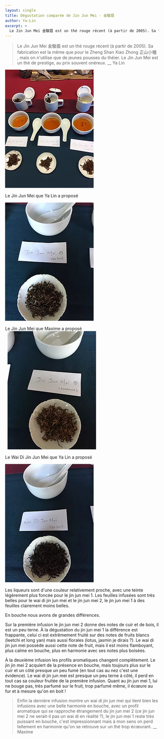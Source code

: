 ```yaml
---
layout: single
title: Dégustation comparée de Jin Jun Mei - 金駿眉
author: Ya-Lin
excerpt: >
  Le Jin Jun Mei 金駿眉 est un thé rouge récent (à partir de 2005). Sa fabrication est la même que pour le Zheng Shan Xiao Zhong 正山小種 , mais on n'utilise que de jeunes pousses du théier. Le Jin Jun Mei est un thé de prestige, au prix souvent onéreux.
---
```


 > Le Jin Jun Mei 金駿眉 est un thé rouge récent (à partir de 2005). Sa fabrication est la même que pour le Zheng Shan Xiao Zhong 正山小種 , mais on n'utilise que de jeunes pousses du théier. Le Jin Jun Mei est un thé de prestige, au prix souvent onéreux.
 > __ Ya Lin

![Jin Jun Mei comparés](/images/2020-03-25-jin-jun-mei-compares.jpg)  
  
Le Jin Jun Mei que Ya Lin a proposé  
  
​​![Jin Jun Mei - n°1](/images/2020-03-25-jin-jun-mei-1.jpg)
  
Le Jin Jun Mei que Maxime a proposé  
  
![Jin Jun Mei - n°2](/../images/2020-03-25-jin-jun-mei-2.jpg)  
  
Le Wai Di Jin Jun Mei que Ya Lin a proposé  
  
![Wai Din Jin Jun Mei](/images/2020-03-25-wai-din-jin-jun-mei-3.jpg)  
  
Les liqueurs sont d'une couleur relativement proche, avec une teinte légèrement plus foncée pour le jin jun mei 1. Les feuilles infusées sont très belles pour le wai di jin jun mei et le jin jun mei 2, le jin jun mei 1 à des feuilles clairement moins belles.  
  
En bouche nous avons de grandes différences.

Sur la première infusion le jin jun mei 2 donne des notes de cuir et de bois, il est un peu terne. À la dégustation du jin jun mei 1 la différence est frappante, celui ci est extrêmement fruité sur des notes de fruits blancs (leetchi et long yan) mais aussi florales (lotus, jasmin je dirais ?). Le wai di jin jun mei possède aussi cette note de fruit, mais il est moins flamboyant, plus calme en bouche, plus en harmonie avec ses notes plus boisées.

À la deuxième infusion les profils aromatiques changent complètement. Le jin jin mei 2 acquiert de la présence en bouche, mais toujours plus sur le cuir et un côté presque un peu fumé (en tout cas au nez c'est une évidence). Le wai di jin jun mei est presque un peu terne à côté, il perd en tout cas sa couleur fruitée de la première infusion. Quant au jin jun mei 1, lui ne bouge pas, très parfumé sur le fruit, trop parfumé même, il écœure au fur et à mesure qu'on en boit !

> Enfin la dernière infusion montre un wai di jin jun mei qui tient bien les infusions avec une belle harmonie en bouche, avec un profil aromatique qui se rapproche étrangement du jin jun mei 2 (ce jin jun mei 2 ne serait-il pas un wai di en réalité ?), le jin jun mei 1 reste très puissant en bouche, c'est impressionnant mais à mon sens on perd tellement en harmonie qu'on se retrouve sur un thé trop écœurant.
> __ Maxime   